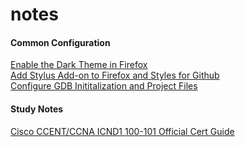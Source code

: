 # notes
#### Common Configuration
  [Enable the Dark Theme in Firefox](FIREFOX.md)  
  [Add Stylus Add-on to Firefox and Styles for Github](STYLUS.md)  
  [Configure GDB Inititalization and Project Files](GDB.md)

#### Study Notes
  [Cisco CCENT/CCNA ICND1 100-101 Official Cert Guide](CCENT.md)
